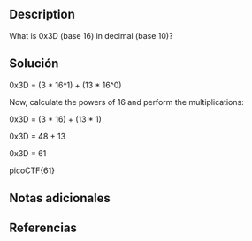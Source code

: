 ## Description
What is 0x3D (base 16) in decimal (base 10)?
## Solución

0x3D = (3 * 16^1) + (13 * 16^0)

Now, calculate the powers of 16 and perform the multiplications:

0x3D = (3 * 16) + (13 * 1)

0x3D = 48 + 13

0x3D = 61

picoCTF{61}
## Notas adicionales

## Referencias